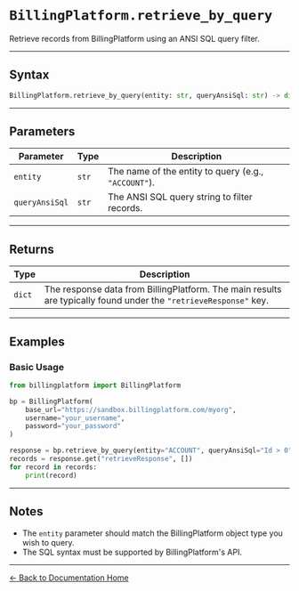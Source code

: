 # `BillingPlatform.retrieve_by_query`

Retrieve records from BillingPlatform using an ANSI SQL query filter.

---

## Syntax

```python
BillingPlatform.retrieve_by_query(entity: str, queryAnsiSql: str) -> dict
```

---

## Parameters

| Parameter      | Type   | Description                                                        |
|----------------|--------|--------------------------------------------------------------------|
| `entity`       | `str`  | The name of the entity to query (e.g., `"ACCOUNT"`).               |
| `queryAnsiSql` | `str`  | The ANSI SQL query string to filter records.                       |

---

## Returns

| Type   | Description |
|--------|-------------|
| `dict` | The response data from BillingPlatform. The main results are typically found under the `"retrieveResponse"` key. |

---

## Examples

### Basic Usage

```python
from billingplatform import BillingPlatform

bp = BillingPlatform(
    base_url="https://sandbox.billingplatform.com/myorg",
    username="your_username",
    password="your_password"
)

response = bp.retrieve_by_query(entity="ACCOUNT", queryAnsiSql="Id > 0")
records = response.get("retrieveResponse", [])
for record in records:
    print(record)
```

---

## Notes

- The `entity` parameter should match the BillingPlatform object type you wish to query.
- The SQL syntax must be supported by BillingPlatform's API.

---

[← Back to Documentation Home](README.md)